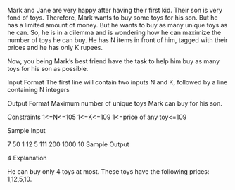 Mark and Jane are very happy after having their first kid. Their son is very fond of toys. Therefore, Mark wants to buy some toys for his son. But he has a limited amount of money. But he wants to buy as many unique toys as he can. So, he is in a dilemma and is wondering how he can maximize the number of toys he can buy. He has N items in front of him, tagged with their prices and he has only K rupees.

Now, you being Mark’s best friend have the task to help him buy as many toys for his son as possible.

Input Format
The first line will contain two inputs N and K, followed by a line containing N integers

Output Format
Maximum number of unique toys Mark can buy for his son.

Constraints
1<=N<=105
1<=K<=109
1<=price of any toy<=109

Sample Input

7 50
1 12 5 111 200 1000 10
Sample Output

4
Explanation

He can buy only 4 toys at most. These toys have the following prices: 1,12,5,10.

